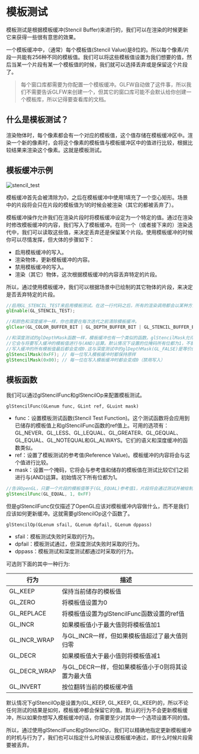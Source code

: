 # 模板测试

模板测试是根据模板缓冲(Stencil Buffer)来进行的，我们可以在渲染的时候更新它来获得一些很有意思的效果。

一个模板缓冲中，（通常）每个模板值(Stencil Value)是8位的。所以每个像素/片段一共能有256种不同的模板值。我们可以将这些模板值设置为我们想要的值，然后当某一个片段有某一个模板值的时候，我们就可以选择丢弃或是保留这个片段了。

>每个窗口库都需要为你配置一个模板缓冲。GLFW自动做了这件事，所以我们不需要告诉GLFW来创建一个，但其它的窗口库可能不会默认给你创建一个模板库，所以记得要查看库的文档。

## 什么是模板测试？

渲染物体时，每个像素都会有一个对应的模板值，这个值存储在模板缓冲区中。渲染一个新的像素时，会将这个像素的模板值与模板缓冲区中的值进行比较，根据比较结果来渲染这个像素。这就是模板测试。

## 模板缓冲示例

![stencil_test](stencil_test_1.png)

模板缓冲首先会被清除为0，之后在模板缓冲中使用1填充了一个空心矩形。场景中的片段将会只在片段的模板值为1的时候会被渲染（其它的都被丢弃了）。

模板缓冲操作允许我们在渲染片段时将模板缓冲设定为一个特定的值。通过在渲染时修改模板缓冲的内容，我们写入了模板缓冲。在同一个（或者接下来的）渲染迭代中，我们可以读取这些值，来决定丢弃还是保留某个片段。使用模板缓冲的时候你可以尽情发挥，但大体的步骤如下：

+ 启用模板缓冲的写入。
+ 渲染物体，更新模板缓冲的内容。
+ 禁用模板缓冲的写入。
+ 渲染（其它）物体，这次根据模板缓冲的内容丢弃特定的片段。

所以，通过使用模板缓冲，我们可以根据场景中已绘制的其它物体的片段，来决定是否丢弃特定的片段。

```glsl
//启用GL_STENCIL_TEST来启用模板测试。在这一行代码之后，所有的渲染调用都会以某种方式影响着模板缓冲。
glEnable(GL_STENCIL_TEST);

//和颜色和深度缓冲一样，你也需要在每次迭代之前清除模板缓冲。
glClear(GL_COLOR_BUFFER_BIT | GL_DEPTH_BUFFER_BIT | GL_STENCIL_BUFFER_BIT);

//和深度测试的glDepthMask函数一样，模板缓冲也有一个类似的函数。glStencilMask允许我们设置一个位掩码(Bitmask)，
//它会与将要写入缓冲的模板值进行与(AND)运算。默认情况下设置的位掩码所有位都为1，不影响输出，但如果我们将它设置为0x00，
//写入缓冲的所有模板值最后都会变成0.这与深度测试中的glDepthMask(GL_FALSE)是等价的。
glStencilMask(0xFF); // 每一位写入模板缓冲时都保持原样
glStencilMask(0x00); // 每一位在写入模板缓冲时都会变成0（禁用写入）

```

## 模板函数

我们可以通过glStencilFunc和glStencilOp来配置模板测试。

`glStencilFunc(GLenum func, GLint ref, GLuint mask)`

+ func：设置模板测试函数(Stencil Test Function)。这个测试函数将会应用到已储存的模板值上和glStencilFunc函数的ref值上。可用的选项有：GL_NEVER、GL_LESS、GL_LEQUAL、GL_GREATER、GL_GEQUAL、GL_EQUAL、GL_NOTEQUAL和GL_ALWAYS。它们的语义和深度缓冲的函数类似。
+ ref：设置了模板测试的参考值(Reference Value)。模板缓冲的内容将会与这个值进行比较。
+ mask：设置一个掩码，它将会与参考值和储存的模板值在测试比较它们之前进行与(AND)运算。初始情况下所有位都为1。

```glsl
//告诉OpenGL，只要一个片段的模板值等于(GL_EQUAL)参考值1，片段将会通过测试并被绘制，否则会被丢弃。
glStencilFunc(GL_EQUAL, 1, 0xFF)
```

但是glStencilFunc仅仅描述了OpenGL应该对模板缓冲内容做什么，而不是我们应该如何更新缓冲。这就需要glStencilOp这个函数了。

`glStencilOp(GLenum sfail, GLenum dpfail, GLenum dppass)`

+ sfail：模板测试失败时采取的行为。
+ dpfail：模板测试通过，但深度测试失败时采取的行为。
+ dppass：模板测试和深度测试都通过时采取的行为。

可选则下面的其中一种行为:

|行为|描述|
|--|--|
|GL_KEEP|保持当前储存的模板值|
|GL_ZERO|将模板值设置为0|
|GL_REPLACE|将模板值设置为glStencilFunc函数设置的ref值|
|GL_INCR|如果模板值小于最大值则将模板值加1|
|GL_INCR_WRAP|与GL_INCR一样，但如果模板值超过了最大值则归零|
|GL_DECR|如果模板值大于最小值则将模板值减1|
|GL_DECR_WRAP|与GL_DECR一样，但如果模板值小于0则将其设置为最大值|
|GL_INVERT|按位翻转当前的模板缓冲值|

默认情况下glStencilOp是设置为(GL_KEEP, GL_KEEP, GL_KEEP)的，所以不论任何测试的结果是如何，模板缓冲都会保留它的值。默认的行为不会更新模板缓冲，所以如果你想写入模板缓冲的话，你需要至少对其中一个选项设置不同的值。

所以，通过使用glStencilFunc和glStencilOp，我们可以精确地指定更新模板缓冲的时机与行为了，我们也可以指定什么时候该让模板缓冲通过，即什么时候片段需要被丢弃。